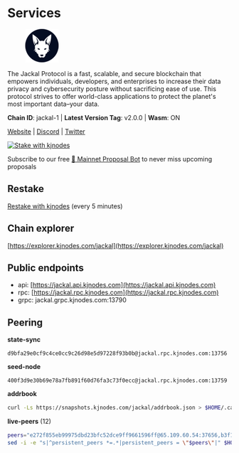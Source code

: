 # Services

<figure><img src="https://raw.githubusercontent.com/kj89/cosmos-images/main/logos/jackal.png" alt=""><figcaption></figcaption></figure>

The Jackal Protocol is a fast, scalable, and secure blockchain that empowers  individuals, developers, and enterprises to increase their data privacy and  cybersecurity posture without sacrificing ease of use. This protocol strives  to offer world-class applications to protect the planet's most important data–your data.

**Chain ID**: jackal-1 | **Latest Version Tag**: v2.0.0 | **Wasm**: ON

[Website](https://jackalprotocol.com) | [Discord](https://discord.com/invite/5GKym3p6rj) | [Twitter](https://twitter.com/Jackal_Protocol)

[![Stake with kjnodes](https://i.ibb.co/cr44Q8j/button-stake-with-kjnodes.png)](https://restake.app/jackal/jklvaloper1tr3wm3mdkz0tda6t7vavqnn7fe2g4un0f67xmt)

Subscribe to our free [🤖 Mainnet Proposal Bot](https://t.me/kjnodes_proposal_bot) to never miss upcoming proposals

## Restake

[Restake with kjnodes](https://restake.app/jackal/jklvaloper1tr3wm3mdkz0tda6t7vavqnn7fe2g4un0f67xmt) (every 5 minutes)
## Chain explorer
[https://explorer.kjnodes.com/jackal](https://explorer.kjnodes.com/jackal)

## Public endpoints

* api: [https://jackal.api.kjnodes.com](https://jackal.api.kjnodes.com)
* rpc: [https://jackal.rpc.kjnodes.com](https://jackal.rpc.kjnodes.com)
* grpc: jackal.grpc.kjnodes.com:13790

## Peering

**state-sync**

```text
d9bfa29e0cf9c4ce0cc9c26d98e5d97228f93b0b@jackal.rpc.kjnodes.com:13756
```

**seed-node**

```text
400f3d9e30b69e78a7fb891f60d76fa3c73f0ecc@jackal.rpc.kjnodes.com:13759
```

**addrbook**
```bash
curl -Ls https://snapshots.kjnodes.com/jackal/addrbook.json > $HOME/.canine/config/addrbook.json
```

**live-peers** (12)
```bash
peers="e272f855eb99975dbd23bfc52dce9ff9661596ff@65.109.60.54:37656,b3f167a06a8691d738de5fff2b3ba65053e0787d@65.21.183.76:26656,173c43436e2287f3660c344a5fd2386da4a61968@65.109.92.241:11126,2bdd3ad9b564b4c5f8bcbdd432c1a97c6adf0d67@65.21.91.160:27565,7751d16cfa48da0a5bea6f40e9bcc386b4c76c50@51.89.7.184:26638,8d59eb5f7ad207e59c06620f6e9e7b6760b56211@65.108.75.107:18656,d9bfa29e0cf9c4ce0cc9c26d98e5d97228f93b0b@65.109.88.38:13756,55bbee79c024a5032222ee4cac0d932c4033c63a@142.132.209.97:26656,f7b5bc8e8eb8a954f9c36ac7c06ff7b9b847c785@167.86.82.140:46656,7d07a94348e20b698e0ebc264a8fe6f64128368c@198.7.61.46:26656,a79da224ad9d4501dbf1d547986ebec55d56b951@135.181.128.114:17556,11aeebfb549832b53d58c01a5b15e72746f2b4ce@15.235.87.236:26656"
sed -i -e "s|^persistent_peers *=.*|persistent_peers = \"$peers\"|" $HOME/.canine/config/config.toml
```
